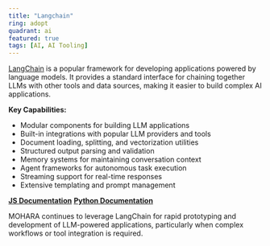 ```yaml
---
title: "Langchain"
ring: adopt
quadrant: ai
featured: true
tags: [AI, AI Tooling]
---
```


[LangChain](https://www.langchain.com/) is a popular framework for developing applications powered by language models. It provides a standard interface for chaining together LLMs with other tools and data sources, making it easier to build complex AI applications.

**Key Capabilities:**

- Modular components for building LLM applications
- Built-in integrations with popular LLM providers and tools
- Document loading, splitting, and vectorization utilities
- Structured output parsing and validation
- Memory systems for maintaining conversation context
- Agent frameworks for autonomous task execution
- Streaming support for real-time responses
- Extensive templating and prompt management

**[JS Documentation](https://js.langchain.com/docs/introduction/)**
**[Python Documentation](https://python.langchain.com/docs/get_started/introduction)**

MOHARA continues to leverage LangChain for rapid prototyping and development of LLM-powered applications, particularly when complex workflows or tool integration is required.
